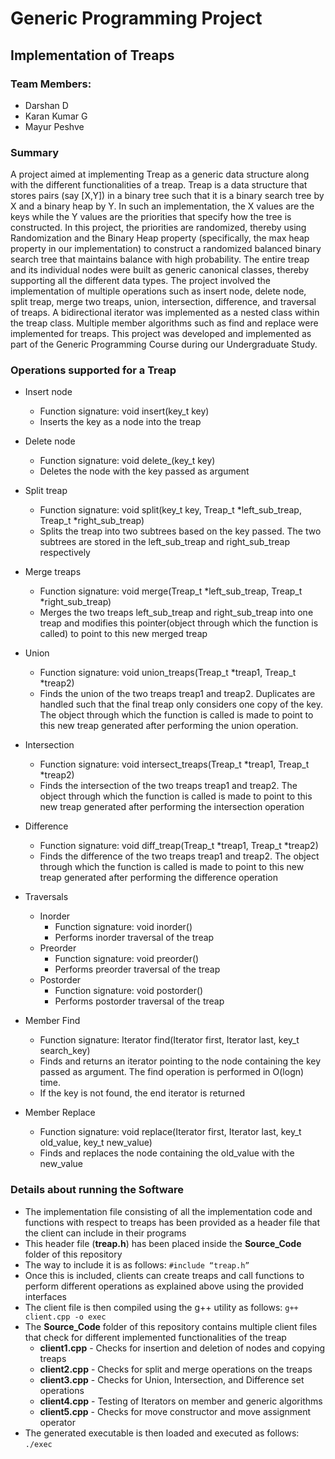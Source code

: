 # Generic Programming Project
## Implementation of Treaps

### Team Members:

* Darshan D
* Karan Kumar G
* Mayur Peshve

### Summary

A project aimed at implementing Treap as a generic data structure along with the different functionalities of a treap. Treap is a data structure that stores pairs (say [X,Y]) in a binary tree such that it is a binary search tree by X and a binary heap by Y. In such an implementation, the X values are the keys while the Y values are the priorities that specify how the tree is constructed. In this project, the priorities are randomized, thereby using Randomization and the Binary Heap property (specifically, the max heap property in our implementation) to construct a randomized balanced binary search tree that maintains balance with high probability. The entire treap and its individual nodes were built as generic canonical classes, thereby supporting all the different data types. The project involved the implementation of multiple operations such as insert node, delete node, split treap, merge two treaps, union, intersection, difference, and traversal of treaps. A bidirectional iterator was implemented as a nested class within the treap class. Multiple member algorithms such as find and replace were implemented for treaps. This project was developed and implemented as part of the Generic Programming Course during our Undergraduate Study.

### Operations supported for a Treap

* Insert node
  * Function signature: void insert(key_t key)
  * Inserts the key as a node into the treap

* Delete node
  * Function signature: void delete_(key_t key)
  * Deletes the node with the key passed as argument
 
* Split treap
  * Function signature: void split(key_t key, Treap_t *left_sub_treap, Treap_t *right_sub_treap)
  * Splits the treap into two subtrees based on the key passed. The two subtrees are stored in the left_sub_treap and right_sub_treap respectively

* Merge treaps
  * Function signature: void merge(Treap_t *left_sub_treap, Treap_t *right_sub_treap)
  * Merges the two treaps left_sub_treap and right_sub_treap into one treap and modifies this pointer(object through which the function is called) to point to this new merged treap

* Union
  * Function signature: void union_treaps(Treap_t *treap1, Treap_t *treap2)
  * Finds the union of the two treaps treap1 and treap2. Duplicates are handled such that the final treap only considers one copy of the key. The object through which the function is called is made to point to this new treap generated after performing the union operation.

* Intersection
  * Function signature: void intersect_treaps(Treap_t *treap1, Treap_t *treap2)
  * Finds the intersection of the two treaps treap1 and treap2. The object through which the function is called is made to point to this new treap generated after performing the intersection operation

* Difference
  * Function signature: void diff_treap(Treap_t *treap1, Treap_t *treap2)
  * Finds the difference of the two treaps treap1 and treap2. The object through which the function is called is made to point to this new treap generated after performing the difference operation

* Traversals
  * Inorder
    * Function signature: void inorder()
    * Performs inorder traversal of the treap
  * Preorder
    * Function signature: void preorder()
    * Performs preorder traversal of the treap
  * Postorder
    * Function signature: void postorder()
    * Performs postorder traversal of the treap
  
* Member Find
  * Function signature: Iterator find(Iterator first, Iterator last, key_t search_key)
  * Finds and returns an iterator pointing to the node containing the key passed as argument. The find operation is performed in O(logn) time.
  * If the key is not found, the end iterator is returned
 
* Member Replace
  * Function signature: void replace(Iterator first, Iterator last, key_t old_value, key_t new_value)
  * Finds and replaces the node containing the old_value with the new_value

### Details about running the Software

* The implementation file consisting of all the implementation code and functions with respect to treaps has been provided as a header file that the client can include in their programs
* This header file (**treap.h**) has been placed inside the **Source_Code** folder of this repository
* The way to include it is as follows: ```#include “treap.h”```
* Once this is included, clients can create treaps and call functions to perform different operations as explained above using the provided interfaces
* The client file is then compiled using the g++ utility as follows: ```g++ client.cpp -o exec```
* The **Source_Code** folder of this repository contains multiple client files that check for different implemented functionalities of the treap
  * **client1.cpp** - Checks for insertion and deletion of nodes and copying treaps
  * **client2.cpp** - Checks for split and merge operations on the treaps
  * **client3.cpp** - Checks for Union, Intersection, and Difference set operations
  * **client4.cpp** - Testing of Iterators on member and generic algorithms
  * **client5.cpp** - Checks for move constructor and move assignment operator
* The generated executable is then loaded and executed as follows: ```./exec```


